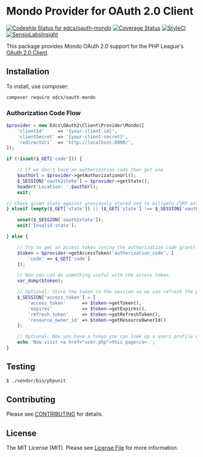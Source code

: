 # Mondo Provider for OAuth 2.0 Client

[![Codeship Status for edcs/oauth-mondo](https://codeship.com/projects/ceb79fd0-c50d-0133-0fd4-62b97b21679d/status?branch=master)](https://codeship.com/projects/138484)
[![Coverage Status](https://coveralls.io/repos/github/edcs/oauth-mondo/badge.svg?branch=master)](https://coveralls.io/github/edcs/oauth-mondo?branch=master)
[![StyleCI](https://styleci.io/repos/53205114/shield)](https://styleci.io/repos/53205114)
[![SensioLabsInsight](https://insight.sensiolabs.com/projects/41068e01-e186-4178-ac5f-f31b38beac28/mini.png)](https://insight.sensiolabs.com/projects/41068e01-e186-4178-ac5f-f31b38beac28)

This package provides Mondo OAuth 2.0 support for the PHP League's
[OAuth 2.0 Client](https://github.com/thephpleague/oauth2-client).

## Installation

To install, use composer:

```bash
composer require edcs/oauth-mondo
```

### Authorization Code Flow

```php
$provider = new Edcs\OAuth2\Client\Provider\Mondo([
    'clientId'     => '{your-client-id}',
    'clientSecret' => '{your-client-secret}',
    'redirectUri'  => 'http://localhost:8000/',
]);

if (!isset($_GET['code'])) {

    // If we don't have an authorization code then get one
    $authUrl = $provider->getAuthorizationUrl();
    $_SESSION['oauth2state'] = $provider->getState();
    header('Location: '.$authUrl);
    exit;

// Check given state against previously stored one to mitigate CSRF attack
} elseif (empty($_GET['state']) || ($_GET['state'] !== $_SESSION['oauth2state'])) {

    unset($_SESSION['oauth2state']);
    exit('Invalid state');

} else {

    // Try to get an access token (using the authorization code grant)
    $token = $provider->getAccessToken('authorization_code', [
        'code' => $_GET['code']
    ]);

    // Now you can do something useful with the access token.
    var_dump($token);

    // Optional: Store the token in the session so we can refresh the page while we're testing
    $_SESSION['access_token'] = [
        'access_token'      => $token->getToken(),
        'expires'           => $token->getExpires(),
        'refresh_token'     => $token->getRefreshToken(),
        'resource_owner_id' => $token->getResourceOwnerId()
    ];

    // Optional: Now you have a token you can look up a users profile data
    echo 'Now visit <a href="user.php">this page</a>.';
}
```


## Testing

``` bash
$ ./vendor/bin/phpunit
```

## Contributing

Please see [CONTRIBUTING](https://github.com/edcs/oauth-mondo/blob/master/CONTRIBUTING.md) for details.

## License

The MIT License (MIT). Please see [License File](https://github.com/edcs/oauth-mondo/blob/master/LICENSE) for
more information.

